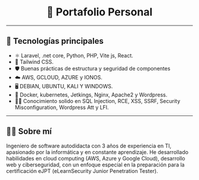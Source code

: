 <div align="center">
  
  <h1>🧠 Portafolio Personal</h1>
</div>

---

## 🚀 Tecnologías principales

- ⚛️ Laravel, .net core, Python, PHP, Vite js, React.
- 🎨 Tailwind CSS.
- 🛡️ Buenas prácticas de estructura y seguridad de componentes
- ☁️ AWS, GCLOUD, AZURE y IONOS.
- 🖥️ DEBIAN, UBUNTU, KALI Y WINDOWS.
- 🔧 Docker, kubernetes, Jetkings, Nginx, Apache2 y Wordpress.
- 🏴‍☠️ Conocimiento solido en SQL Injection, RCE, XSS, SSRF, Security Misconfiguration, Wordpress Att y LFI.
---


## 👨‍💼 Sobre mí

Ingeniero de software autodidacta con 3 años de experiencia en TI, apasionado por la informática y en constante aprendizaje. 
He desarrollado habilidades en cloud computing (AWS, Azure y Google Cloud), desarrollo web y ciberseguridad, con un enfoque especial en la preparación para la certificación eJPT (eLearnSecurity Junior Penetration Tester). 

